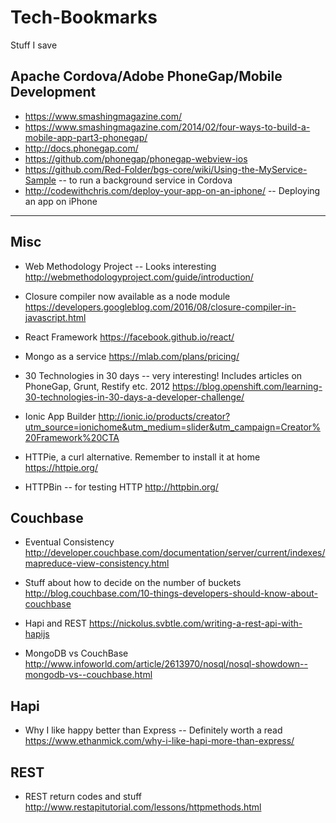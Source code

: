 # Tech-Bookmarks
Stuff I save

Apache Cordova/Adobe PhoneGap/Mobile Development
------------------------------

* https://www.smashingmagazine.com/
* https://www.smashingmagazine.com/2014/02/four-ways-to-build-a-mobile-app-part3-phonegap/
* http://docs.phonegap.com/
* https://github.com/phonegap/phonegap-webview-ios
* https://github.com/Red-Folder/bgs-core/wiki/Using-the-MyService-Sample -- to run a background service in Cordova
* http://codewithchris.com/deploy-your-app-on-an-iphone/ -- Deploying an app on iPhone

-----------------------------------------

Misc
----
- Web Methodology Project -- Looks interesting
http://webmethodologyproject.com/guide/introduction/

- Closure compiler now available as a node module
https://developers.googleblog.com/2016/08/closure-compiler-in-javascript.html

- React Framework
https://facebook.github.io/react/

- Mongo as a service
https://mlab.com/plans/pricing/

- 30 Technologies in 30 days -- very interesting! Includes articles on PhoneGap, Grunt, Restify etc. 2012
https://blog.openshift.com/learning-30-technologies-in-30-days-a-developer-challenge/

- Ionic App Builder
http://ionic.io/products/creator?utm_source=ionichome&utm_medium=slider&utm_campaign=Creator%20Framework%20CTA

- HTTPie, a curl alternative. Remember to install it at home
https://httpie.org/

- HTTPBin -- for testing HTTP
http://httpbin.org/


Couchbase
-----------------
- Eventual Consistency
http://developer.couchbase.com/documentation/server/current/indexes/mapreduce-view-consistency.html

- Stuff about how to decide on the number of buckets
http://blog.couchbase.com/10-things-developers-should-know-about-couchbase

- Hapi and REST
https://nickolus.svbtle.com/writing-a-rest-api-with-hapijs

- MongoDB vs CouchBase
http://www.infoworld.com/article/2613970/nosql/nosql-showdown--mongodb-vs--couchbase.html


Hapi
--------
- Why I like happy better than Express -- Definitely worth a read
https://www.ethanmick.com/why-i-like-hapi-more-than-express/



REST
--------
- REST return codes and stuff
http://www.restapitutorial.com/lessons/httpmethods.html

